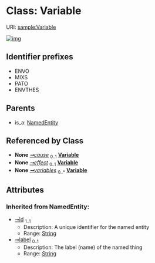 
# Class: Variable




URI: [sample:Variable](http://w3id.org/ontogpt/environmental-sample/Variable)


[![img](https://yuml.me/diagram/nofunky;dir:TB/class/[CausalRelationship]-%20cause%200..1>[Variable&#124;id(i):string;label(i):string%20%3F],[CausalRelationship]-%20effect%200..1>[Variable],[Study]-%20variables%200..*>[Variable],[NamedEntity]^-[Variable],[Study],[NamedEntity],[CausalRelationship])](https://yuml.me/diagram/nofunky;dir:TB/class/[CausalRelationship]-%20cause%200..1>[Variable&#124;id(i):string;label(i):string%20%3F],[CausalRelationship]-%20effect%200..1>[Variable],[Study]-%20variables%200..*>[Variable],[NamedEntity]^-[Variable],[Study],[NamedEntity],[CausalRelationship])

## Identifier prefixes

 * ENVO
 * MIXS
 * PATO
 * ENVTHES

## Parents

 *  is_a: [NamedEntity](NamedEntity.md)

## Referenced by Class

 *  **None** *[➞cause](causalRelationship__cause.md)*  <sub>0..1</sub>  **[Variable](Variable.md)**
 *  **None** *[➞effect](causalRelationship__effect.md)*  <sub>0..1</sub>  **[Variable](Variable.md)**
 *  **None** *[➞variables](study__variables.md)*  <sub>0..\*</sub>  **[Variable](Variable.md)**

## Attributes


### Inherited from NamedEntity:

 * [➞id](namedEntity__id.md)  <sub>1..1</sub>
     * Description: A unique identifier for the named entity
     * Range: [String](types/String.md)
 * [➞label](namedEntity__label.md)  <sub>0..1</sub>
     * Description: The label (name) of the named thing
     * Range: [String](types/String.md)
